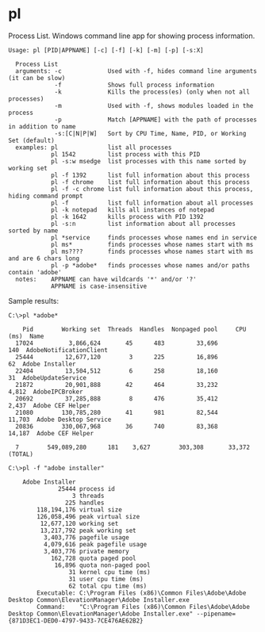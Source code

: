 # pl
Process List. Windows command line app for showing process information.

    Usage: pl [PID|APPNAME] [-c] [-f] [-k] [-m] [-p] [-s:X]
    
      Process List
      arguments: -c             Used with -f, hides command line arguments (it can be slow)
                 -f             Shows full process information
                 -k             Kills the process(es) (only when not all processes)
                 -m             Used with -f, shows modules loaded in the process
                 -p             Match [APPNAME] with the path of processes in addition to name
                 -s:[C|N|P|W]   Sort by CPU Time, Name, PID, or Working Set (default)
      examples: pl              list all processes
                pl 1542         list process with this PID
                pl -s:w msedge  list processes with this name sorted by working set
                pl -f 1392      list full information about this process
                pl -f chrome    list full information about this process
                pl -f -c chrome list full information about this process, hiding command prompt
                pl -f           list full information about all processes
                pl -k notepad   kills all instances of notepad
                pl -k 1642      kills process with PID 1392
                pl -s:n         list information about all processes sorted by name
                pl *service     finds processes whose names end in service
                pl ms*          finds processes whose names start with ms
                pl ms????       finds processes whose names start with ms and are 6 chars long
                pl -p *adobe*   finds processes whose names and/or paths contain 'adobe'
      notes:    APPNAME can have wildcards '*' and/or '?'
                APPNAME is case-insensitive

Sample results:

    C:\>pl *adobe*

        Pid        Working set  Threads  Handles  Nonpaged pool     CPU (ms)  Name
      17024          3,866,624       45      483         33,696          140  AdobeNotificationClient
      25444         12,677,120        3      225         16,896           62  Adobe Installer
      22404         13,504,512        6      258         18,160           31  AdobeUpdateService
      21872         20,901,888       42      464         33,232        4,812  AdobeIPCBroker
      20692         37,285,888        8      476         35,412        2,437  Adobe CEF Helper
      21080        130,785,280       41      981         82,544       11,703  Adobe Desktop Service
      20836        330,067,968       36      740         83,368       14,187  Adobe CEF Helper
    
      7        549,089,280      181    3,627        303,308       33,372  (TOTAL)

    C:\>pl -f "adobe installer"
    
        Adobe Installer
                  25444 process id
                      3 threads
                    225 handles
            118,194,176 virtual size
            126,058,496 peak virtual size
             12,677,120 working set
             13,217,792 peak working set
              3,403,776 pagefile usage
              4,079,616 peak pagefile usage
              3,403,776 private memory
                162,728 quota paged pool
                 16,896 quota non-paged pool
                     31 kernel cpu time (ms)
                     31 user cpu time (ms)
                     62 total cpu time (ms)
            Executable: C:\Program Files (x86)\Common Files\Adobe\Adobe Desktop Common\ElevationManager\Adobe Installer.exe
            Command:    "C:\Program Files (x86)\Common Files\Adobe\Adobe Desktop Common\ElevationManager\Adobe Installer.exe" --pipename={871D3EC1-DED0-4797-9433-7CE476AE62B2}
